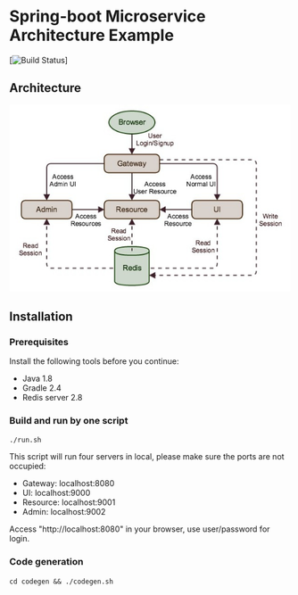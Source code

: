 # Spring-boot Microservice Architecture Example
[![Build Status](https://travis-ci.org/tangr1/springboot-mca.svg?branch=master)]

## Architecture

<img src="https://github.com/tangr1/springboot-mca/blob/master/docs/architecture.jpg">

## Installation

### Prerequisites

Install the following tools before you continue:

* Java 1.8
* Gradle 2.4
* Redis server 2.8

### Build and run by one script

```
./run.sh
```

This script will run four servers in local, please make sure the ports are not occupied:

* Gateway: localhost:8080
* UI: localhost:9000
* Resource: localhost:9001
* Admin: localhost:9002

Access "http://localhost:8080" in your browser, use user/password for login.

### Code generation

```
cd codegen && ./codegen.sh
```
